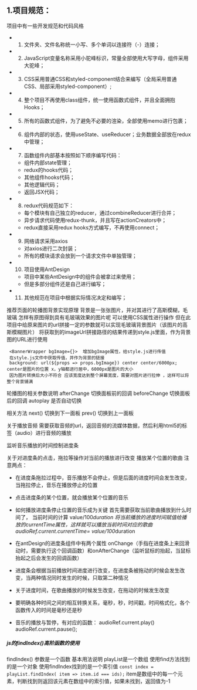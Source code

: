 ## 1.项目规范：
项目中有一些开发规范和代码风格
+ 1. 文件夹、文件名称统一小写、多个单词以连接符（-）连接；
+ 2. JavaScript变量名称采用小驼峰标识，常量全部使用大写字母，组件采用大驼峰；
+ 3. CSS采用普通CSS和styled-component结合来编写（全局采用普通CSS、局部采用styled-component）;
+ 4. 整个项目不再使用class组件，统一使用函数式组件，并且全面拥抱Hooks；
+ 5. 所有的函数式组件，为了避免不必要的渲染，全部使用memo进行包裹；
+ 6. 组件内部的状态，使用useState、useReducer；业务数据全部放在redux中管理；
+ 7. 函数组件内部基本按照如下顺序编写代码：
    + 组件内部state管理；
    + redux的hooks代码；
    + 其他组件hooks代码；
    + 其他逻辑代码；
    + 返回JSX代码；
+ 8. redux代码规范如下：
  + 每个模块有自己独立的reducer，通过combineReducer进行合并；
  + 异步请求代码使用redux-thunk，并且写在actionCreators中；
  + redux直接采用redux hooks方式编写，不再使用connect；
+ 9. 网络请求采用axios
    + 对axios进行二次封装；
    + 所有的模块请求会放到一个请求文件中单独管理；
+ 10. 项目使用AntDesign
    + 项目中某些AntDesign中的组件会被拿过来使用；
    + 但是多部分组件还是自己进行编写；
+ 11. 其他规范在项目中根据实际情况决定和编写；


推荐页面的轮播图背景实现原理
背景是一张张图片，并对其进行了高斯模糊，毛玻璃
怎样有原图得到具有毛玻璃效果的图片呢
可以使用CSS属性进行操作
但在此项目中给原来图片的url拼接一定的参数就可以实现毛玻璃背景图片（该图片的高斯模糊图片）
将获取到的imageUrl拼接路径的结果传递到style.js里面，作为背景图的URL进行使用
```
 <BannerWrapper bgImage={}>  增加bgImage属性，给style.js进行传值
 在style.js文件中获取传值，并作为背景的链接
 background: url(${props => props.bgImage}) center center/6000px;  center是图片的位置 x，y轴都进行居中，6000px是图片的大小
 因为图片转换后大小不符合 应该宽度达到整个屏幕宽度，需要对图片进行拉伸 ，这样可以将整个背景铺满
```
轮播图的相关参数说明
afterChange	切换面板前的回调
beforeChange	切换面板后的回调
autoplay	是否自动切换

相关方法
next()	切换到下一面板
prev()	切换到上一面板

关于播放音频
需要获取音频的url，返回音频的流媒体数据，然后利用html5的标签（audio）进行音频的播放

监听音乐播放的时间控制进度条

关于对进度条的点击，拖拉等操作对当前的播放进行改变
播放某个位置的歌曲
注意两点：
+ 在进度条拖拉过程中，音乐播放不会停止，但是后面的进度时间会发生改变，当拖拉停止，音乐在播放停止的位置
+ 点击进度条的某个位置，就会播放某个位置的音乐
+ 如何播放进度条停止位置的音乐成为关键
首先需要获取当前歌曲播放到什么时间了，
当前时间的计算 value/100*duration
将当前播放的进度时间赋值给播放的currentTime属性，这样就可以播放当前时间对应的歌曲
audioRef.current.currentTime= value/100*duration

+ 在antDesign的进度条组件中有两个属性
onChange（手指在进度条上来回滑动时，需要执行这个回调函数）和onAfterChange（监听鼠标的抬起，当鼠标抬起之后会发生的回调函数）

+ 进度条会根据当前播放时间进度进行改变，在进度条被拖动的时候会发生改变，当两种情况同时发生的时候，只取第二种情况

+ 关于进度时间，在歌曲播放的时候发生改变，在拖动的时候发生改变

+ 要明确各种时间之间的相互转换关系，毫秒，秒，时间戳，时间格式化，各个函数传入的时间是毫秒还是秒

+ 音乐的播放与暂停，有对应的函数： audioRef.current.play()  audioRef.current.pause();



##### js的findIndex()高阶函数的使用
findIndex()   参数是一个函数 
基本用法说明
playList是一个数组
使用find方法找到的是一个对象
使用findIndex找到的是一个索引值
`const index = playList.findIndex( item => item.id === ids);` 
item是数组中的每一个元素，判断找到则返回该元素在数组中的索引值，如果未找到，返回值为-1


